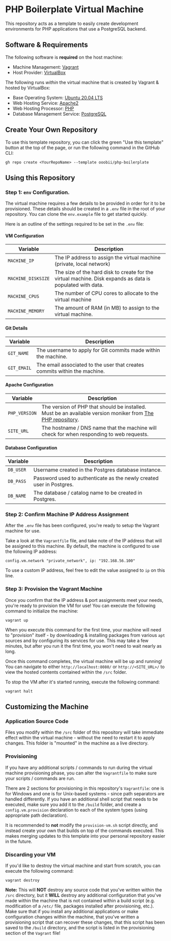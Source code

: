 # PHP Boilerplate Virtual Machine
This repository acts as a template to easily create development environments for PHP applications that use a PostgreSQL backend.

## Software & Requirements
The following software is **required** on the host machine:
  - Machine Management: [Vagrant](https://www.vagrantup.com/)
  - Host Provider: [VirtualBox](https://www.virtualbox.org/)

The following runs _within_ the virtual machine that is created by Vagrant & hosted by VirtualBox:
  - Base Operating System: [Ubuntu 20.04 LTS](https://wiki.ubuntu.com/FocalFossa/ReleaseNotes?_ga=2.207412563.1314535857.1647823762-132093480.1647178546)
  - Web Hosting Service: [Apache2](https://httpd.apache.org/)
  - Web Hosting Processor: [PHP](https://www.php.net/)
  - Database Management Service: [PostgreSQL](https://www.postgresql.org/)


## Create Your Own Repository
To use this template repository, you can click the green "Use this template" button at the top of the page, or run the following command
in the GitHub CLI:
```
gh repo create <YourRepoName> --template ooobii/php-boilerplate
```



## Using this Repository
### Step 1: `env` Configuration.
The virtual machine requires a few details to be provided in order for it to be provisioned. These details should be created in a `.env` file in the root of your repository. You can clone the `env.example` file to get started quickly.

Here is an outline of the settings required to be set in the `.env` file:
#### VM Configuration
| **Variable**       | **Description**                                                                                           |
|--------------------|-----------------------------------------------------------------------------------------------------------|
| `MACHINE_IP`       | The IP address to assign the virtual machine (private, local network)                                     |
| `MACHINE_DISKSIZE` | The size of the hard disk to create for the virtual machine. Disk expands as data is populated with data. |
| `MACHINE_CPUS`     | The number of CPU cores to allocate to the virtual machine                                                |
| `MACHINE_MEMORY`   | The amount of RAM (in MB) to assign to the virtual machine.                                               |

#### Git Details
| **Variable** | **Description**                                                           |
|--------------|---------------------------------------------------------------------------|
| `GIT_NAME`   | The username to apply for Git commits made within the machine.            |
| `GIT_EMAIL`  | The email associated to the user that creates commits within the machine. |

#### Apache Configuration
| **Variable**  | **Description**                                                                                                                                                         |
|---------------|-------------------------------------------------------------------------------------------------------------------------------------------------------------------------|
| `PHP_VERSION` | The version of PHP that should be installed. <br> Must be an available version moniker from [The PHP repository](https://launchpad.net/~ondrej/+archive/ubuntu/php).    |
| `SITE_URL`    | The hostname / DNS name that the machine will check for when responding to web requests.                                                                                |

#### Database Configuration
| **Variable** | **Description**                                                      |
|--------------|----------------------------------------------------------------------|
| `DB_USER`    | Username created in the Postgres database instance.                  |
| `DB_PASS`    | Password used to authenticate as the newly created user in Postgres. |
| `DB_NAME`    | The database / catalog name to be created in Postgres.               |


### Step 2: Confirm Machine IP Address Assignment
After the `.env` file has been configured, you're ready to setup the Vagrant machine for use.

Take a look at the `Vagrantfile` file, and take note of the IP address that will be assigned to this machine. By default, the machine is configured to use the following IP address:
```
config.vm.network "private_network", ip: "192.168.56.100"
```

To use a custom IP address, feel free to edit the value assigned to `ip` on this line.


### Step 3: Provision the Vagrant Machine
Once you confirm that the IP address & port assignments meet your needs, you're ready to provision the VM for use! You can execute the following command to initialize the machine:
```
vagrant up
```

When you execute this command for the first time, your machine will need to "provision" itself - by downloading & installing packages from various `apt` sources and by configuring its services for use. This may take a few minutes, but after you run it the first time, you won't need to wait nearly as long.

Once this command completes, the virtual machine will be up and running! You can navigate to either `http://localhost:8080/` or `http://<SITE_URL>/` to view the hosted contents contained within the `/src` folder.

To stop the VM after it's started running, execute the following command:
```
vagrant halt
```



## Customizing the Machine
### Application Source Code
Files you modify within the `/src` folder of this repository will take immediate effect within the virtual machine - without the need to restart it to apply changes. This folder is "mounted" in the machine as a live directory.


### Provisioning
If you have any additional scripts / commands to run during the virtual machine provisioning phase, you can alter the `Vagrantfile` to make sure your scripts / commands are run.

There are 2 sections for provisioning in this repository's `Vagrantfile`: one is for Windows and one is for Unix-based systems - since path separators are handled differently. If you have an additional shell script that needs to be executed, make sure you add it to the `/build` folder, and create a `config.vm.provision` declaration to each of the system types (using appropriate path declaration).

It is recommended to **not** modify the `provision-vm.sh` script directly, and instead create your own that builds on top of the commands executed. This makes merging updates to this template into your personal repository easier in the future.


### Discarding your VM
If you'd like to destroy the virtual machine and start from scratch, you can execute the following command:
```
vagrant destroy
```

**Note:** This will **NOT** destroy any source code that you've written within the `/src` directory, but it **WILL** destroy any additional configuration that you've made within the machine that is not contained within a build script (e.g. modification of a `/etc/` file, packages installed after provisioning, etc.). Make sure that if you install any additional applications or make configuration changes within the machine, that you've written a provisioning script that can recover these changes, that this script has been saved to the `/build` directory, and the script is listed in the provisioning section of the `Vagrant` file!